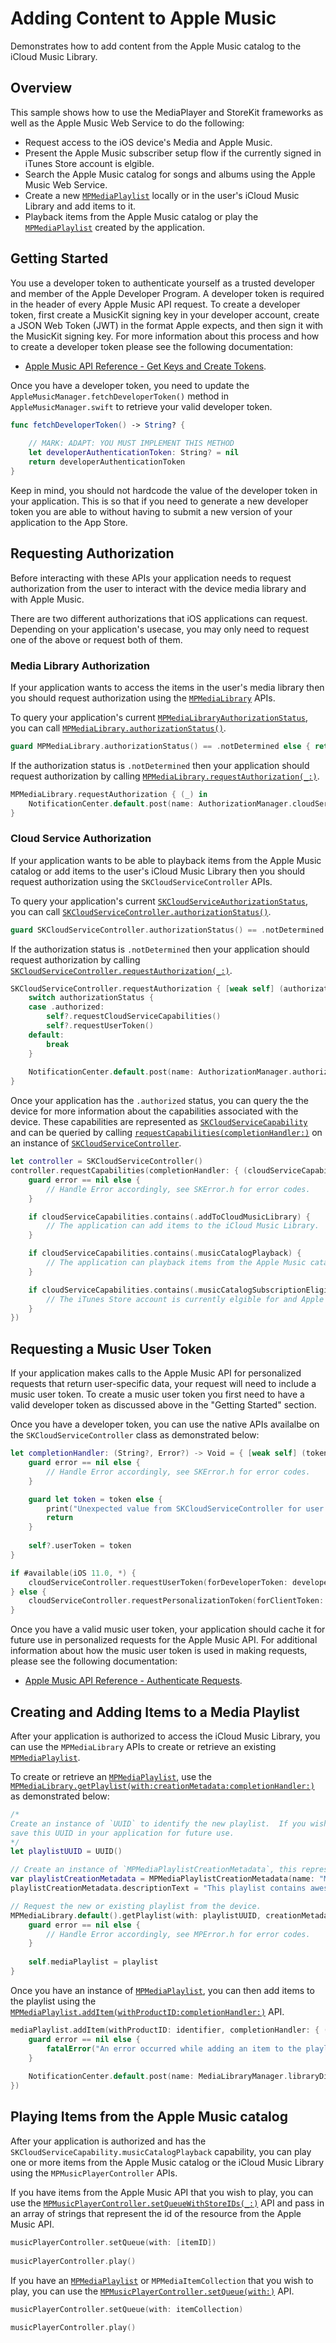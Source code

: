 # Adding Content to Apple Music

Demonstrates how to add content from the Apple Music catalog to the iCloud Music Library.

## Overview

This sample shows how to use the MediaPlayer and StoreKit frameworks as well as the Apple Music Web Service to do the following:

* Request access to the iOS device's Media and Apple Music.
* Present the Apple Music subscriber setup flow if the currently signed in iTunes Store account is elgible.
* Search the Apple Music catalog for songs and albums using the Apple Music Web Service.
* Create a new [`MPMediaPlaylist`](https://developer.apple.com/documentation/mediaplayer/mpmediaplaylist) locally or in the user's iCloud Music Library and add items to it.
* Playback items from the Apple Music catalog or play the [`MPMediaPlaylist`](https://developer.apple.com/documentation/mediaplayer/mpmediaplaylist) created by the application.

## Getting Started

You use a developer token to authenticate yourself as a trusted developer and member of the Apple Developer Program. A developer token is required in the header of every Apple Music API request. To create a developer token, first create a MusicKit signing key in your developer account, create a JSON Web Token (JWT) in the format Apple expects, and then sign it with the MusicKit signing key.  For more information about this process and how to create a developer token please see the following documentation:

* [Apple Music API Reference - Get Keys and Create Tokens](https://developer.apple.com/go/?id=apple-music-keys-and-tokens).

Once you have a developer token, you need to update the `AppleMusicManager.fetchDeveloperToken()` method in `AppleMusicManager.swift` to retrieve your valid developer token.

``` swift
func fetchDeveloperToken() -> String? {
    
    // MARK: ADAPT: YOU MUST IMPLEMENT THIS METHOD
    let developerAuthenticationToken: String? = nil
    return developerAuthenticationToken
}
```

Keep in mind, you should not hardcode the value of the developer token in your application.  This is so that if you need to generate a new developer token you are able to without having to submit a new version of your application to the App Store.

## Requesting Authorization

Before interacting with these APIs your application needs to request authorization from the user to interact with the device media library and with Apple Music.  

There are two different authorizations that iOS applications can request. Depending on your application's usecase, you may only need to request one of the above or request both of them.

### Media Library Authorization

If your application wants to access the items in the user's media library then you should request authorization using the [`MPMediaLibrary`](https://developer.apple.com/documentation/mediaplayer/mpmedialibrary) APIs.

To query your application's current [`MPMediaLibraryAuthorizationStatus`](https://developer.apple.com/documentation/mediaplayer/mpmedialibraryauthorizationstatus), you can call [`MPMediaLibrary.authorizationStatus()`](https://developer.apple.com/documentation/mediaplayer/mpmedialibrary/1621282-authorizationstatus).

``` swift
guard MPMediaLibrary.authorizationStatus() == .notDetermined else { return }
```

If the authorization status is `.notDetermined` then your application should request authorization by calling [`MPMediaLibrary.requestAuthorization(_:)`](https://developer.apple.com/documentation/mediaplayer/mpmedialibrary/1621276-requestauthorization).

``` swift
MPMediaLibrary.requestAuthorization { (_) in
    NotificationCenter.default.post(name: AuthorizationManager.cloudServiceDidUpdateNotification, object: nil)
}
```

### Cloud Service Authorization

 If your application wants to be able to playback items from the Apple Music catalog or add items to the user's iCloud Music Library then you should request authorization using the `SKCloudServiceController` APIs.

 To query your application's current [`SKCloudServiceAuthorizationStatus`](https://developer.apple.com/documentation/storekit/skcloudserviceauthorizationstatus), you can call [`SKCloudServiceController.authorizationStatus()`](https://developer.apple.com/documentation/storekit/skcloudservicecontroller/1620631-authorizationstatus).

``` swift
guard SKCloudServiceController.authorizationStatus() == .notDetermined else { return }
```

If the authorization status is `.notDetermined` then your application should request authorization by calling [`SKCloudServiceController.requestAuthorization(_:)`](https://developer.apple.com/documentation/storekit/skcloudservicecontroller/1620609-requestauthorization).

``` swift
SKCloudServiceController.requestAuthorization { [weak self] (authorizationStatus) in
    switch authorizationStatus {
    case .authorized:
        self?.requestCloudServiceCapabilities()
        self?.requestUserToken()
    default:
        break
    }
    
    NotificationCenter.default.post(name: AuthorizationManager.authorizationDidUpdateNotification, object: nil)
}
```

Once your application has the `.authorized` status, you can query the the device for more information about the capabilities associated with the device.  These capabilities are represented as [`SKCloudServiceCapability`](https://developer.apple.com/documentation/storekit/skcloudservicecapability) and can be queried by calling [`requestCapabilities(completionHandler:)`](https://developer.apple.com/documentation/storekit/skcloudservicecontroller/1620610-requestcapabilities) on an instance of [`SKCloudServiceController`](https://developer.apple.com/documentation/storekit/skcloudservicecontroller).

```swift
let controller = SKCloudServiceController()
controller.requestCapabilities(completionHandler: { (cloudServiceCapability, error) in
    guard error == nil else {
        // Handle Error accordingly, see SKError.h for error codes.
    }

    if cloudServiceCapabilities.contains(.addToCloudMusicLibrary) {
        // The application can add items to the iCloud Music Library.
    }

    if cloudServiceCapabilities.contains(.musicCatalogPlayback) {
        // The application can playback items from the Apple Music catalog.
    }

    if cloudServiceCapabilities.contains(.musicCatalogSubscriptionEligible) {
        // The iTunes Store account is currently elgible for and Apple Music Subscription trial.
    }
})
```

## Requesting a Music User Token

If your application makes calls to the Apple Music API for personalized requests that return user-specific data, your request will need to include a music user token.  To create a music user token you first need to have a valid developer token as discussed above in the "Getting Started" section.

Once you have a developer token,  you can use the native APIs availalbe on the `SKCloudServiceController` class as demonstrated below:

```swift
let completionHandler: (String?, Error?) -> Void = { [weak self] (token, error) in
    guard error == nil else {
        // Handle Error accordingly, see SKError.h for error codes.
    }

    guard let token = token else {
        print("Unexpected value from SKCloudServiceController for user token.")
        return
    }
    
    self?.userToken = token
}

if #available(iOS 11.0, *) {
    cloudServiceController.requestUserToken(forDeveloperToken: developerToken, completionHandler: completionHandler)
} else {
    cloudServiceController.requestPersonalizationToken(forClientToken: developerToken, withCompletionHandler: completionHandler)
}
```

Once you have a valid music user token, your application should cache it for future use in personalized requests for the Apple Music API.  For additional information about how the music user token is used in making requests, please see the following documentation:

* [Apple Music API Reference - Authenticate Requests](https://developer.apple.com/library/content/documentation/NetworkingInternetWeb/Conceptual/AppleMusicWebServicesReference/SetUpWebServices.html#//apple_ref/doc/uid/TP40017625-CH2-SW7).

## Creating and Adding Items to a Media Playlist

After your application is authorized to access the iCloud Music Library, you can use the `MPMediaLibrary` APIs to create or retrieve an existing [`MPMediaPlaylist`](https://developer.apple.com/documentation/mediaplayer/mpmediaplaylist).

To create or retrieve an [`MPMediaPlaylist`](https://developer.apple.com/documentation/mediaplayer/mpmediaplaylist), use the [`MPMediaLibrary.getPlaylist(with:creationMetadata:completionHandler:)`](https://developer.apple.com/documentation/mediaplayer/mpmedialibrary/1621273-getplaylist) as demonstrated below:

```swift
/*
Create an instance of `UUID` to identify the new playlist.  If you wish to be able to retrieve this playlist in the future, 
save this UUID in your application for future use.
*/
let playlistUUID = UUID()

// Create an instance of `MPMediaPlaylistCreationMetadata`, this represents the metadata to associate with the new playlist.
var playlistCreationMetadata = MPMediaPlaylistCreationMetadata(name: "My Playlist")
playlistCreationMetadata.descriptionText = "This playlist contains awesome items."

// Request the new or existing playlist from the device.
MPMediaLibrary.default().getPlaylist(with: playlistUUID, creationMetadata: playlistCreationMetadata) { (playlist, error) in
    guard error == nil else {
        // Handle Error accordingly, see MPError.h for error codes.
    }
    
    self.mediaPlaylist = playlist
}
```

Once you have an instance of [`MPMediaPlaylist`](https://developer.apple.com/documentation/mediaplayer/mpmediaplaylist), you can then add items to the playlist using the [`MPMediaPlaylist.addItem(withProductID:completionHandler:)`](https://developer.apple.com/documentation/mediaplayer/mpmediaplaylist/1618706-additem) API.

``` swift
mediaPlaylist.addItem(withProductID: identifier, completionHandler: { (error) in
    guard error == nil else {
        fatalError("An error occurred while adding an item to the playlist: \(error!.localizedDescription)")
    }
    
    NotificationCenter.default.post(name: MediaLibraryManager.libraryDidUpdate, object: nil)
})
```

## Playing Items from the Apple Music catalog

After your application is authorized and has the `SKCloudServiceCapability.musicCatalogPlayback` capability, you can play one or more items from the Apple Music catalog or the iCloud Music Library using the `MPMusicPlayerController` APIs.

If you have items from the Apple Music API that you wish to play, you can use the [`MPMusicPlayerController.setQueueWithStoreIDs(_:)`](https://developer.apple.com/documentation/mediaplayer/mpmusicplayercontroller/1624253-setqueuewithstoreids) API and pass in an array of strings that represent the id of the resource from the Apple Music API.

``` swift
musicPlayerController.setQueue(with: [itemID])
        
musicPlayerController.play()
```

If you have an [`MPMediaPlaylist`](https://developer.apple.com/documentation/mediaplayer/mpmediaplaylist) or `MPMediaItemCollection` that you wish to play, you can use the [`MPMusicPlayerController.setQueue(with:)`](https://developer.apple.com/documentation/mediaplayer/mpmusicplayercontroller/1624171-setqueue) API.

``` swift
musicPlayerController.setQueue(with: itemCollection)
        
musicPlayerController.play()
```
